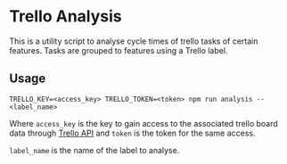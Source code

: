 Trello Analysis
===============

This is a utility script to analyse cycle times of trello tasks of certain features. Tasks are grouped to features using a Trello label.

Usage
-----

```
TRELLO_KEY=<access_key> TRELLO_TOKEN=<token> npm run analysis -- <label_name>
```
Where `access_key` is the key to gain access to the associated trello board data through [Trello API](https://developers.trello.com/v1.0/reference) and `token` is the token for the same access.

`label_name` is the name of the label to analyse.


